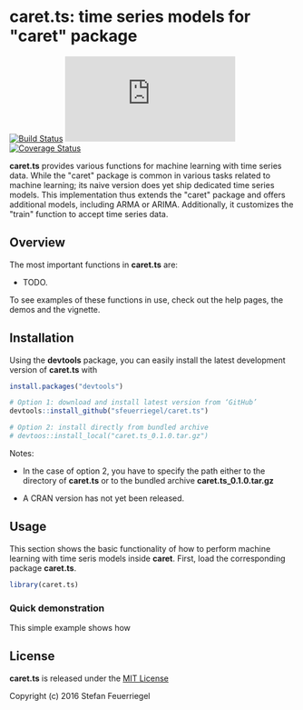 
<!-- README.md is generated from README.Rmd. Please edit that file -->
caret.ts: time series models for "caret" package
================================================

[![Build Status](https://travis-ci.org/sfeuerriegel/caret.ts.svg?branch=master)](https://travis-ci.org/sfeuerriegel/caret.ts) [![CRAN\_Status\_Badge](http://www.r-pkg.org/badges/version/caret.ts)](https://cran.r-project.org/package=caret.ts) [![Coverage Status](https://img.shields.io/codecov/c/github/sfeuerriegel/caret.ts/master.svg)](https://codecov.io/github/sfeuerriegel/caret.ts?branch=master)

**caret.ts** provides various functions for machine learning with time series data. While the "caret" package is common in various tasks related to machine learning; its naive version does yet ship dedicated time series models. This implementation thus extends the "caret" package and offers additional models, including ARMA or ARIMA. Additionally, it customizes the "train" function to accept time series data.

Overview
--------

The most important functions in **caret.ts** are:

-   TODO.

To see examples of these functions in use, check out the help pages, the demos and the vignette.

Installation
------------

Using the **devtools** package, you can easily install the latest development version of **caret.ts** with

``` r
install.packages("devtools")

# Option 1: download and install latest version from ‘GitHub’
devtools::install_github("sfeuerriegel/caret.ts")

# Option 2: install directly from bundled archive
# devtoos::install_local("caret.ts_0.1.0.tar.gz")
```

Notes:

-   In the case of option 2, you have to specify the path either to the directory of **caret.ts** or to the bundled archive **caret.ts\_0.1.0.tar.gz**

-   A CRAN version has not yet been released.

Usage
-----

This section shows the basic functionality of how to perform machine learning with time seris models inside **caret**. First, load the corresponding package **caret.ts**.

``` r
library(caret.ts)
```

### Quick demonstration

This simple example shows how

License
-------

**caret.ts** is released under the [MIT License](https://opensource.org/licenses/MIT)

Copyright (c) 2016 Stefan Feuerriegel
